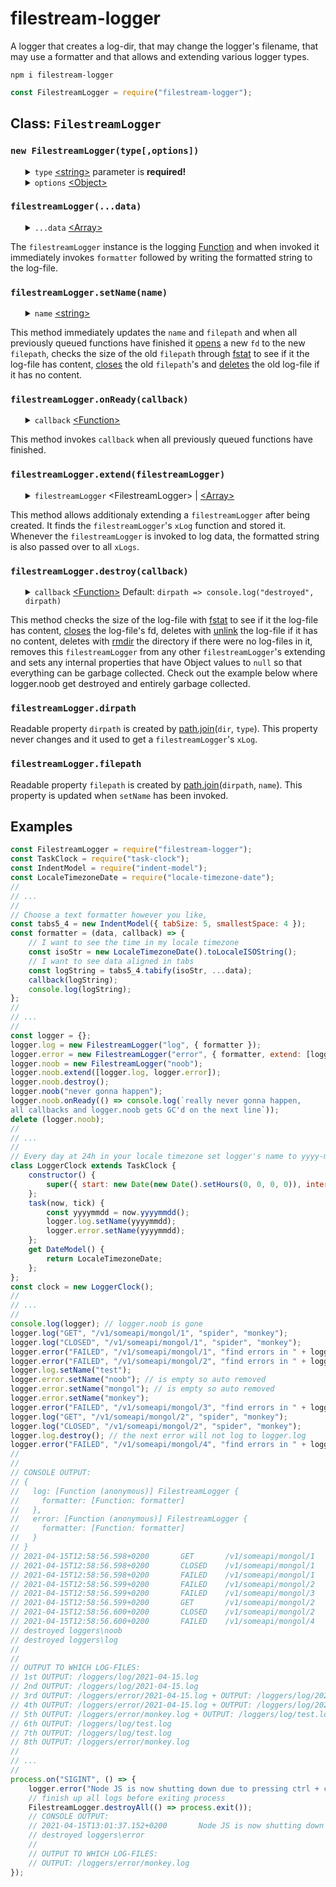 # filestream-logger
A logger that creates a log-dir, that may change the logger's filename, that may use a formatter and that allows and extending various logger types.
<pre><code>npm i filestream-logger</code></pre>

```javascript
const FilestreamLogger = require("filestream-logger");
```
<h2>Class: <code>FilestreamLogger</code></h2>

<h3><code>new FilestreamLogger(type[,options])</code></h3>
<ul>
	<details>
		<summary>
			<code>type</code> <a href="https://developer.mozilla.org/en-US/docs/Web/JavaScript/Data_structures#String_type">&lt;string&gt;</a> parameter is <b>required!</b>
		</summary>
		The <code>type</code> parameter determines the name of the sub-directory in which the <code>filestreamLogger</code> creates log-files. If the sub-directory did not exists the creation is asynchronously queued.
	</details>
	<details>
		<summary>
			<code>options</code> <a href="https://developer.mozilla.org/en-US/docs/Web/JavaScript/Reference/Global_Objects/Object">&lt;Object&gt;</a>
		</summary>
		<ul>
			<details>
				<summary>
					<code>dir</code> <a href="https://developer.mozilla.org/en-US/docs/Web/JavaScript/Data_structures#String_type">&lt;string&gt;</a> Default: <code>"loggers"</code>
				</summary>
				The <code>dir</code> option determines the name of the main-directory in which the <code>filestreamLogger</code> creates a sub-directory which in turn is where the log-files are created. If the main-directory did not exists the creation is asynchronously queued.
			</details>
			<details>
				<summary>
					<code>name</code> <a href="https://developer.mozilla.org/en-US/docs/Web/JavaScript/Data_structures#String_type">&lt;string&gt;</a> Default: <code>new Date().toLocaleDateString()</code>
				</summary>
				The <code>name</code> option determines how the first log-file is named. If the log-file did not exists the creation is asynchronously queued.
			</details>
			<details>
				<summary>
					<code>formatter</code> <a href="https://developer.mozilla.org/en-US/docs/Web/JavaScript/Reference/Global_Objects/Function">&lt;Function&gt;</a> Default: <code>(data, callback) => callback(data.join(" "))</code>
				</summary>
				<ul>
					<details>
						<summary>
							<code>data</code> <a href="https://developer.mozilla.org/en-US/docs/Web/JavaScript/Reference/Global_Objects/Array">&lt;Array&gt;</a>
						</summary>
						If the <code>formatter</code> cannot format objects into a formatted string, it is recommended  that the <code>data</code> should contain only <a href="https://developer.mozilla.org/en-US/docs/Web/JavaScript/Data_structures#primitive_values">&lt;primitive values&gt;</a>. This does not apply if a developer wrote a formatter that can format objects into formatted string such as console.log can.
					</details>
					<details>
						<summary>
							<code>callback</code> <a href="https://developer.mozilla.org/en-US/docs/Web/JavaScript/Reference/Global_Objects/Function">&lt;Function&gt;</a> parameter is <b>required!</b>
						</summary>
						Invoke <code>callback</code> and pass over a fromatted-string so that it can be written to the log-file.
					</details>
				</ul>
				The <code>formatter</code> is a function that must produce a fromatted-string from the items of the <code>data</code> <a href="https://developer.mozilla.org/en-US/docs/Web/JavaScript/Reference/Global_Objects/Array">&lt;Array&gt;</a>. When the <code>formatter</code> has finished to produce a fromatted-string, <code>callback</code> must be invoked and the fromatted-string must be passed as parameter.
			</details>
			<details>
				<summary>
					<code>extend</code> <a href="https://developer.mozilla.org/en-US/docs/Web/JavaScript/Reference/Global_Objects/Array">&lt;Array&gt;</a>
				</summary>
				The <code>extend</code> option must contain <code>filestreamLoggers</code>. The created <code>filestreamLogger</code> stores the <code>filestreamLoggers</code> from <code>extend</code> internally. Whenever this <code>filestreamLogger</code> is invoked to log data, the formatted text is also passed over to all extended <code>filestreamLoggers</code>. Checkout the examples to see how an logger.error is extended with a logger.log.
			</details>
		</ul>
	</details>
</ul>
<h3><code>filestreamLogger(...data)</code></h3>
<ul>
	<details>
		<summary>
			<code>...data</code> <a href="https://developer.mozilla.org/en-US/docs/Web/JavaScript/Reference/Global_Objects/Array">&lt;Array&gt;</a>
		</summary>
		The <code>data</code> catches all parameters passed over into a single array, just like <a href="https://developer.mozilla.org/en-US/docs/Web/API/Console/log">console.log(...data)</a>. The <code>data</code> is passed over as a whole array to <code>formatter</code>.
	</details>
</ul>
The <code>filestreamLogger</code> instance is the logging <a href="https://developer.mozilla.org/en-US/docs/Web/JavaScript/Reference/Global_Objects/Function">Function</a> and when invoked it immediately invokes <code>formatter</code> followed by writing the formatted string to the log-file.
<h3><code>filestreamLogger.setName(name)</code></h3>
<ul>
	<details>
		<summary>
			<code>name</code> <a href="https://developer.mozilla.org/en-US/docs/Web/JavaScript/Data_structures#String_type">&lt;string&gt;</a>
		</summary>
		If <code>name</code> is set to the name it already had nothing will happen.
	</details>
</ul>
This method immediately updates the <code>name</code> and <code>filepath</code> and when all previously queued functions have finished it <a href="https://nodejs.org/dist/latest-v14.x/docs/api/fs.html#fs_fs_open_path_flags_mode_callback">opens</a> a new <code>fd</code> to the new <code>filepath</code>, checks the size of the old <code>filepath</code> through <a href="https://nodejs.org/dist/latest-v14.x/docs/api/fs.html#fs_fs_fstat_fd_options_callback">fstat</a> to see if it the log-file has content, <a href="https://nodejs.org/dist/latest-v14.x/docs/api/fs.html#fs_fs_close_fd_callback">closes</a> the old <code>filepath</code>'s and <a href="https://nodejs.org/dist/latest-v14.x/docs/api/fs.html#fs_fs_unlink_path_callback">deletes</a> the old log-file if it has no content.
<h3><code>filestreamLogger.onReady(callback)</code></h3>
<ul>
	<details>
		<summary>
			<code>callback</code> <a href="https://developer.mozilla.org/en-US/docs/Web/JavaScript/Reference/Global_Objects/Function">&lt;Function&gt;</a>
		</summary>
		If <code>callback</code> is not a function the extecution of <code>callback</code> throws a TypeError.
	</details>
</ul>
This method invokes <code>callback</code> when all previously queued functions have finished.
<h3><code>filestreamLogger.extend(filestreamLogger)</code></h3>
<ul>
	<details>
		<summary>
			<code>filestreamLogger</code> &lt;FilestreamLogger&gt; | <a href="https://developer.mozilla.org/en-US/docs/Web/JavaScript/Reference/Global_Objects/Array">&lt;Array&gt;</a>
		</summary>
		If <code>filestreamLogger</code> is an Array checks if the values of the Array are <code>FilestreamLogger</code>, otherwise checks if <code>filestreamLogger</code> is a <code>FilestreamLogger</code> and throws a TypeError if not a <code>FilestreamLogger</code>.
	</details>
</ul>
This method allows additionaly extending a <code>filestreamLogger</code> after being created. It finds the <code>filestreamLogger</code>'s <code>xLog</code> function and stored it. Whenever the <code>filestreamLogger</code> is invoked to log data, the formatted string is also passed over to all <code>xLogs</code>.
<h3><code>filestreamLogger.destroy(callback)</code></h3>
<ul>
	<details>
		<summary>
			<code>callback</code> <a href="https://developer.mozilla.org/en-US/docs/Web/JavaScript/Reference/Global_Objects/Function">&lt;Function&gt;</a> Default: <code>dirpath => console.log("destroyed", dirpath)</code>
		</summary>
		<ul>
			<details>
				<summary>
					<code>dirpath</code> <a href="https://developer.mozilla.org/en-US/docs/Web/JavaScript/Data_structures#String_type">&lt;string&gt;</a>
				</summary>
				The <code>callback</code> is invoked with the <code>filestreamLogger</code>'s <code>dirpath</code> as parameter.
			</details>
		</ul>
		If <code>callback</code> is not a function throws a TypeError. Since the logger is destroyed the internal callback queue is cleared and therefore a <code>callback</code> parameter is usefull.
	</details>
</ul>
This method checks the size of the log-file with <a href="https://nodejs.org/dist/latest-v14.x/docs/api/fs.html#fs_fs_fstat_fd_options_callback">fstat</a> to see if it the log-file has content, <a href="https://nodejs.org/dist/latest-v14.x/docs/api/fs.html#fs_fs_close_fd_callback">closes</a> the log-file's fd, deletes with <a href="https://nodejs.org/dist/latest-v14.x/docs/api/fs.html#fs_fs_unlink_path_callback">unlink</a> the log-file if it has no content, deletes with <a href="https://nodejs.org/dist/latest-v14.x/docs/api/fs.html#fs_fs_rmdir_path_options_callback">rmdir</a> the directory if there were no log-files in it, removes this <code>filestreamLogger</code> from any other <code>filestreamLogger</code>'s extending and sets any internal properties that have Object values to <code>null</code> so that everything can be garbage collected. Check out the example below where logger.noob get destroyed and entirely garbage collected.
<h3><code>filestreamLogger.dirpath</code></h3>
Readable property <code>dirpath</code> is created by <a href="https://nodejs.org/dist/latest-v14.x/docs/api/path.html#path_path_join_paths">path.join</a>(<code>dir</code>, <code>type</code>). This property never changes and it used to get a <code>filestreamLogger</code>'s <code>xLog</code>.
<h3><code>filestreamLogger.filepath</code></h3>
Readable property <code>filepath</code> is created by <a href="https://nodejs.org/dist/latest-v14.x/docs/api/path.html#path_path_join_paths">path.join</a>(<code>dirpath</code>, <code>name</code>). This property is updated when <code>setName</code> has been invoked.
<h2>Examples</h2>

```javascript
const FilestreamLogger = require("filestream-logger");
const TaskClock = require("task-clock");
const IndentModel = require("indent-model");
const LocaleTimezoneDate = require("locale-timezone-date");
//
// ...
//
// Choose a text formatter however you like,
const tabs5_4 = new IndentModel({ tabSize: 5, smallestSpace: 4 });
const formatter = (data, callback) => {
	// I want to see the time in my locale timezone
	const isoStr = new LocaleTimezoneDate().toLocaleISOString();
	// I want to see data aligned in tabs
	const logString = tabs5_4.tabify(isoStr, ...data);
	callback(logString);
	console.log(logString);
};
//
// ...
//
const logger = {};
logger.log = new FilestreamLogger("log", { formatter });
logger.error = new FilestreamLogger("error", { formatter, extend: [logger.log] });
logger.noob = new FilestreamLogger("noob");
logger.noob.extend([logger.log, logger.error]);
logger.noob.destroy();
logger.noob("never gonna happen");
logger.noob.onReady(() => console.log(`really never gonna happen,
all callbacks and logger.noob gets GC'd on the next line`));
delete (logger.noob);
//
// ...
//
// Every day at 24h in your locale timezone set logger's name to yyyy-mm-dd.log
class LoggerClock extends TaskClock {
	constructor() {
		super({ start: new Date(new Date().setHours(0, 0, 0, 0)), interval: { h: 24 } });
	};
	task(now, tick) {
		const yyyymmdd = now.yyyymmdd();
		logger.log.setName(yyyymmdd);
		logger.error.setName(yyyymmdd);
	};
	get DateModel() {
		return LocaleTimezoneDate;
	};
};
const clock = new LoggerClock();
//
// ...
//
console.log(logger); // logger.noob is gone
logger.log("GET", "/v1/someapi/mongol/1", "spider", "monkey");
logger.log("CLOSED", "/v1/someapi/mongol/1", "spider", "monkey");
logger.error("FAILED", "/v1/someapi/mongol/1", "find errors in " + logger.error.filepath, "monkey!");
logger.error("FAILED", "/v1/someapi/mongol/2", "find errors in " + logger.error.filepath, "monkey!");
logger.log.setName("test");
logger.error.setName("noob"); // is empty so auto removed
logger.error.setName("mongol"); // is empty so auto removed
logger.error.setName("monkey");
logger.error("FAILED", "/v1/someapi/mongol/3", "find errors in " + logger.error.filepath, "monkey!");
logger.log("GET", "/v1/someapi/mongol/2", "spider", "monkey");
logger.log("CLOSED", "/v1/someapi/mongol/2", "spider", "monkey");
logger.log.destroy(); // the next error will not log to logger.log
logger.error("FAILED", "/v1/someapi/mongol/4", "find errors in " + logger.error.filepath, "monkey!");
//
//
// CONSOLE OUTPUT:
// {
//   log: [Function (anonymous)] FilestreamLogger {
//     formatter: [Function: formatter]
//   },
//   error: [Function (anonymous)] FilestreamLogger {
//     formatter: [Function: formatter]
//   }
// }
// 2021-04-15T12:58:56.598+0200       GET       /v1/someapi/mongol/1     spider    monkey
// 2021-04-15T12:58:56.598+0200       CLOSED    /v1/someapi/mongol/1     spider    monkey
// 2021-04-15T12:58:56.598+0200       FAILED    /v1/someapi/mongol/1     find errors in loggers\error\2021-04-15.log       monkey!
// 2021-04-15T12:58:56.599+0200       FAILED    /v1/someapi/mongol/2     find errors in loggers\error\2021-04-15.log       monkey!
// 2021-04-15T12:58:56.599+0200       FAILED    /v1/someapi/mongol/3     find errors in loggers\error\monkey.log      monkey!
// 2021-04-15T12:58:56.599+0200       GET       /v1/someapi/mongol/2     spider    monkey
// 2021-04-15T12:58:56.600+0200       CLOSED    /v1/someapi/mongol/2     spider    monkey
// 2021-04-15T12:58:56.600+0200       FAILED    /v1/someapi/mongol/4     find errors in loggers\error\monkey.log      monkey!
// destroyed loggers\noob
// destroyed loggers\log
//
//
// OUTPUT TO WHICH LOG-FILES:
// 1st OUTPUT: /loggers/log/2021-04-15.log
// 2nd OUTPUT: /loggers/log/2021-04-15.log
// 3rd OUTPUT: /loggers/error/2021-04-15.log + OUTPUT: /loggers/log/2021-04-15.log
// 4th OUTPUT: /loggers/error/2021-04-15.log + OUTPUT: /loggers/log/2021-04-15.log
// 5th OUTPUT: /loggers/error/monkey.log + OUTPUT: /loggers/log/test.log
// 6th OUTPUT: /loggers/log/test.log
// 7th OUTPUT: /loggers/log/test.log
// 8th OUTPUT: /loggers/error/monkey.log
//
// ...
//
process.on("SIGINT", () => {
	logger.error("Node JS is now shutting down due to pressing ctrl + c");
	// finish up all logs before exiting process
	FilestreamLogger.destroyAll(() => process.exit());
	// CONSOLE OUTPUT:
	// 2021-04-15T13:01:37.152+0200       Node JS is now shutting down due to pressing ctrl + c
	// destroyed loggers\error
	//
	// OUTPUT TO WHICH LOG-FILES:
	// OUTPUT: /loggers/error/monkey.log
});
```